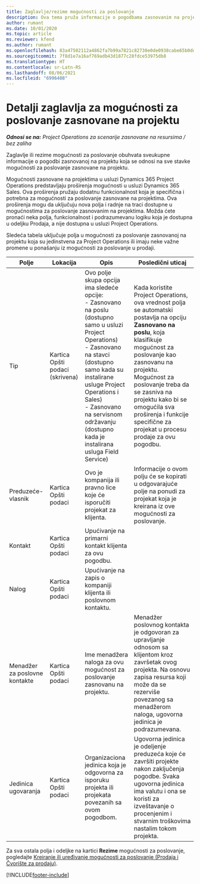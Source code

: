 ```yaml
---
title: Zaglavlje/rezime mogućnosti za poslovanje
description: Ova tema pruža informacije o pogodbama zasnovanim na projektu i stavkama mogućnosti za poslovanje zasnovanim na projektu.
author: rumant
ms.date: 10/01/2020
ms.topic: article
ms.reviewer: kfend
ms.author: rumant
ms.openlocfilehash: 83a47502112a4862fa7b99a7821c82730e0de0938cabe65b0dd4fc382bdd5515
ms.sourcegitcommit: 7f8d1e7a16af769adb43d1877c28fdce53975db8
ms.translationtype: HT
ms.contentlocale: sr-Latn-RS
ms.lasthandoff: 08/06/2021
ms.locfileid: "6996408"
---
```

# <a name="header-details-for-project-based-opportunities"></a>Detalji zaglavlja za mogućnosti za poslovanje zasnovane na projektu

_**Odnosi se na:** Project Operations za scenarije zasnovane na resursima / bez zaliha_


Zaglavlje ili rezime mogućnosti za poslovanje obuhvata sveukupne informacije o pogodbi zasnovanoj na projektu koja se odnosi na sve stavke mogućnosti za poslovanje zasnovane na projektu.

Mogućnosti zasnovane na projektima u usluzi Dynamics 365 Project Operations predstavljaju proširenja mogućnosti u usluzi Dynamics 365 Sales. Ova proširenja pružaju dodatnu funkcionalnost koja je specifična i potrebna za mogućnosti za poslovanje zasnovane na projektima. Ova proširenja mogu da uključuju nova polja i radnje na traci dostupne u mogućnostima za poslovanje zasnovanim na projektima. Možda ćete pronaći neka polja, funkcionalnost i podrazumevanu logiku koja je dostupna u odeljku Prodaja, a nije dostupna u usluzi Project Operations.

Sledeća tabela uključuje polja u mogućnosti za poslovanje zasnovanoj na projektu koja su jedinstvena za Project Operations ili imaju neke važne promene u ponašanju iz mogućnosti za poslovanje u prodaji.

| **Polje** | **Lokacija** | **Opis** | **Posledični uticaj** |
| --- | --- | --- | --- |
| Tip | Kartica Opšti podaci (skrivena) | Ovo polje skupa opcija ima sledeće opcije:</br>- Zasnovano na poslu (dostupno samo u usluzi Project Operations)</br>- Zasnovano na stavci (dostupno samo kada su instalirane usluge Project Operations i Sales)</br>- Zasnovano na servisnom održavanju (dostupno kada je instalirana usluga Field Service) | Kada koristite Project Operations, ova vrednost polja se automatski postavlja na opciju **Zasnovano na poslu**, koja klasifikuje mogućnost za poslovanje kao zasnovanu na projektu. Mogućnost za poslovanje treba da se zasniva na projektu kako bi se omogućila sva proširenja i funkcije specifične za projekat u procesu prodaje za ovu pogodbu. |
| Preduzeće-vlasnik | Kartica Opšti podaci | Ovo je kompanija ili pravno lice koje će isporučiti projekat za klijenta. | Informacije o ovom polju će se kopirati u odgovarajuće polje na ponudi za projekat koja je kreirana iz ove mogućnosti za poslovanje. |
| Kontakt | Kartica Opšti podaci | Upućivanje na primarni kontakt klijenta za ovu pogodbu. | |
| Nalog | Kartica Opšti podaci | Upućivanje na zapis o kompaniji klijenta ili poslovnom kontaktu. | |
| Menadžer za poslovne kontakte | Kartica Opšti podaci | Ime menadžera naloga za ovu mogućnost za poslovanje zasnovanu na projektu. | Menadžer poslovnog kontakta je odgovoran za upravljanje odnosom sa klijentom kroz završetak ovog projekta. Na osnovu zapisa resursa koji može da se rezerviše povezanog sa menadžerom naloga, ugovorna jedinica je podrazumevana. |
| Jedinica ugovaranja | Kartica Opšti podaci | Organizaciona jedinica koja je odgovorna za isporuku projekta ili projekata povezanih sa ovom pogodbom. | Ugovorna jedinica je odeljenje preduzeća koje će završiti projekte nakon zaključenja pogodbe. Svaka ugovorna jedinica ima valutu i ona se koristi za izveštavanje o procenjenim i stvarnim troškovima nastalim tokom projekta. |

Za sva ostala polja i odeljke na kartici **Rezime** mogućnosti za poslovanje, pogledajte [Kreiranje ili uređivanje mogućnosti za poslovanje (Prodaja i Čvorište za prodaju)](/dynamics365/sales-enterprise/create-edit-opportunity-sales).


[!INCLUDE[footer-include](../includes/footer-banner.md)]
